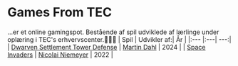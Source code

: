 # Games From TEC
...er et online gamingspot. Bestående af spil udviklede af lærlinge under oplæring i TEC's erhvervscenter.🚀💪🚀
| Spil | Udvikler af:| År |
|:--- |:---| ---:|
| [Dwarven Settlement Tower Defense](https://marvik94.github.io/DwarvenSettlementTowerDefense/) | [Martin Dahl](https://github.com/marvik94) | 2024 |
| [Space Invaders](https://gamesfromtec.github.io/Space-Invaders-master/) | [Nicolai Niemeyer](https://github.com/NicolaiNiemeyer) | 2022 |
